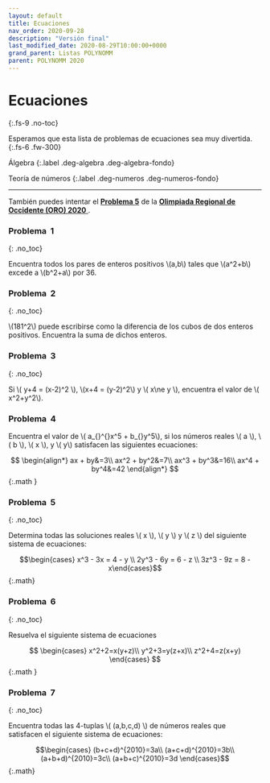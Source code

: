 ```yaml
---
layout: default
title: Ecuaciones
nav_order: 2020-09-28
description: "Versión final"
last_modified_date: 2020-08-29T10:00:00+0000
grand_parent: Listas POLYNOMM
parent: POLYNOMM 2020
---
```


<link rel="stylesheet" href="{{ '/assets/css/just-the-docs-degRosa.css' | absolute_url }}">
<script>
    jtd.setTheme('degRosa');
</script>

# <span class="deg-sitio deg-sitio-texto">Ecuaciones</span><i class="jpa-anim-rel-fire jpa-2em"></i>
{:.fs-9 .no-toc}

Esperamos que esta lista de problemas de ecuaciones sea muy divertida.
{:.fs-6 .fw-300}

Álgebra
{:.label .deg-algebra .deg-algebra-fondo}

Teoría de números
{:.label .deg-numeros .deg-numeros-fondo}

---

También puedes intentar el [**Problema&nbsp;<span class="deg-sitio deg-sitio-texto">5</span>**](https://polynomm.github.io/0-OMM/Regional/2020/2020-ORO/#problema5) de la [**Olimpiada Regional de Occidente (ORO)&nbsp;<span class="deg-sitio deg-sitio-texto">2020</span>**&nbsp;](https://polynomm.github.io/0-OMM/Regional/2020/2020-ORO/).

### Problema &nbsp;<span class="deg-sitio deg-sitio-texto">1</span>
{: .no_toc}
<!--Math League HS 2010-2011 https://davidaltizio.web.illinois.edu/More%20Diophantine%20Equations%20Overview.pdf-->

Encuentra todos los pares de enteros positivos \\(a,b\\) tales que \\(a^2+b\\) excede a \\(b^2+a\\) por 36.
### Problema &nbsp;<span class="deg-sitio deg-sitio-texto">2</span>
{: .no_toc}

<!-- Problema propio https://davidaltizio.web.illinois.edu/More%20Diophantine%20Equations%20Overview.pdf -->
\\(181^2\\) puede escribirse como la diferencia de los cubos de dos enteros positivos. Encuentra la suma de dichos enteros.
### Problema &nbsp;<span class="deg-sitio deg-sitio-texto">3</span>
{: .no_toc}

<!-- Math Message Boards FAQ & Community Help | AoPS. (2015, 4 febrero). AoPS. https://artofproblemsolving.com/community/c5t281f5h623945_symmetric_algebraic_equation -->

Si \\( y+4 = (x-2)^2 \\), \\(x+4 = (y-2)^2\\) y \\( x\ne y \\), encuentra el valor de \\( x^2+y^2\\).

### Problema &nbsp;<span class="deg-sitio deg-sitio-texto">4</span>

<!-- Art of Problem Solving. (s. f.). AoPS. https://artofproblemsolving.com/wiki/index.php/1990_AIME_Problems/Problem_15 -->
Encuentra el valor de \\( a_{}^{}x^5 + b_{}y^5\\), si los números reales \\( a \\), \\( b \\), \\( x \\), y \\( y\\) satisfacen las siguientes ecuaciones:

$$
\begin{align*}
ax + by&=3\\
ax^2 + by^2&=7\\
ax^3 + by^3&=16\\
ax^4 + by^4&=42
\end{align*}
$$
{:.math }

### Problema &nbsp;<span class="deg-sitio deg-sitio-texto">5</span>
{: .no_toc}

<!--Math Message Boards FAQ & Community Help | AoPS. (2019, 7 agosto). AoPS. https://artofproblemsolving.com/community/c4h1890517p12898772-->
Determina todas las soluciones reales \\( x \\), \\( y \\) y \\( z \\) del siguiente sistema de ecuaciones:

$$\begin{cases}
x^3 - 3x = 4 - y \\
2y^3 - 6y = 6 - z \\
3z^3 - 9z = 8 - x\end{cases}$$
{:.math}

### Problema &nbsp;<span class="deg-sitio deg-sitio-texto">6</span>
{: .no_toc}

<!-- Math Message Boards FAQ & Community Help | AoPS. (2020, 30 mayo). AoPS. https://artofproblemsolving.com/community/c4t281f4h2163356_system_of_equations -->
Resuelva el siguiente sistema de ecuaciones

$$
\begin{cases}
x^2+2=x(y+z)\\
y^2+3=y(z+x)\\
z^2+4=z(x+y)
\end{cases}
$$
{:.math }

### Problema &nbsp;<span class="deg-sitio deg-sitio-texto">7</span>
{: .no_toc}

<!--Math Message Boards FAQ & Community Help | AoPS. (2010, 19 noviembre). AoPS. https://artofproblemsolving.com/community/c6t281f6h378543_symmetric_simultaneous_equations_of_degree_2010-->
Encuentra todas las 4-tuplas \\( (a,b,c,d) \\) de números reales que satisfacen el siguiente sistema de ecuaciones:

$$\begin{cases}
(b+c+d)^{2010}=3a\\
(a+c+d)^{2010}=3b\\
(a+b+d)^{2010}=3c\\
(a+b+c)^{2010}=3d
\end{cases}$$
{:.math}